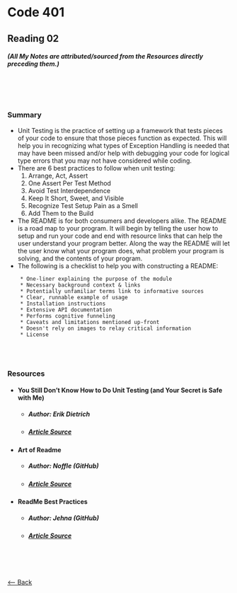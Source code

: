 # Code 401
## Reading 02
##### (All My Notes are attributed/sourced from the Resources directly preceding them.)

<br>
<br>
<br>

### Summary
* Unit Testing is the practice of setting up a framework that tests pieces of your code to ensure that those pieces function as expected.  This will help you in recognizing what types of Exception Handling is needed that may have been missed and/or help with debugging your code for logical type errors that you may not have considered while coding.  
* There are 6 best practices to follow when unit testing:
  1. Arrange, Act, Assert
  1. One Assert Per Test Method
  1. Avoid Test Interdependence
  1. Keep It Short, Sweet, and Visible
  1. Recognize Test Setup Pain as a Smell
  1. Add Them to the Build
* The README is for both consumers and developers alike.  The README is a road map to your program.  It will begin by telling the user how to setup and run your code and end with resource links that can help the user understand your program better.  Along the way the README will let the user know what your program does, what problem your program is solving, and the contents of your program.
* The following is a checklist to help you with constructing a README:

```
    * One-liner explaining the purpose of the module
    * Necessary background context & links
    * Potentially unfamiliar terms link to informative sources
    * Clear, runnable example of usage
    * Installation instructions
    * Extensive API documentation
    * Performs cognitive funneling
    * Caveats and limitations mentioned up-front
    * Doesn't rely on images to relay critical information
    * License
```

<br>
<br>

### Resources
* #### __You Still Don’t Know How to Do Unit Testing (and Your Secret is Safe with Me)__
  * ##### Author:  Erik Dietrich
  * ##### [Article Source](https://stackify.com/unit-testing-basics-best-practices/)
* #### __Art of Readme__
  * ##### Author:  Noffle (GitHub)
  * ##### [Article Source](https://github.com/noffle/art-of-readme)
* #### __ReadMe Best Practices__
  * ##### Author:  Jehna (GitHub)
  * ##### [Article Source](https://github.com/jehna/readme-best-practices)

<br>
<br>
<br>

[<-- Back](../README.md)
